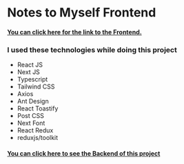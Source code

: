 # Notes to Myself Frontend

#### [You can click here for the link to the Frontend.](https://notes-to-myself-frontend.vercel.app/)

### I used these technologies while doing this project


* React JS
* Next JS
* Typescript
* Tailwind CSS
* Axios
* Ant Design
* React Toastify
* Post CSS
* Next Font
* React Redux
* reduxjs/toolkit


#### [You can click here to see the Backend of this project](https://github.com/kmlcnclk/notes_to_myself_backend)
